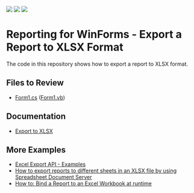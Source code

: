 <!-- default badges list -->
![](https://img.shields.io/endpoint?url=https://codecentral.devexpress.com/api/v1/VersionRange/128600861/22.2.3%2B)
[![](https://img.shields.io/badge/Open_in_DevExpress_Support_Center-FF7200?style=flat-square&logo=DevExpress&logoColor=white)](https://supportcenter.devexpress.com/ticket/details/E1539)
[![](https://img.shields.io/badge/📖_How_to_use_DevExpress_Examples-e9f6fc?style=flat-square)](https://docs.devexpress.com/GeneralInformation/403183)
<!-- default badges end -->
# Reporting for WinForms - Export a Report to XLSX Format

The code in this repository shows how to export a report to XLSX format.

## Files to Review

* [Form1.cs](CS/Form1.cs) ([Form1.vb](VB/Form1.vb))

## Documentation

* [Export to XLSX](https://docs.devexpress.com/XtraReports/6284/detailed-guide-to-devexpress-reporting/store-and-distribute-reports/export-reports/export-to-xlsx)

## More Examples

* [Excel Export API - Examples](https://github.com/DevExpress-Examples/excel-export-api-examples)
* [How to export reports to different sheets in an XLSX file by using Spreadsheet Document Server](https://github.com/DevExpress-Examples/Reporting_how-to-export-reports-to-different-sheets-in-an-xlsx-file-by-using-spreadsheet-e4892)
* [How to: Bind a Report to an Excel Workbook at runtime](https://github.com/DevExpress-Examples/Reporting_how-to-bind-a-report-to-an-excel-workbook-at-runtime-t311954)
